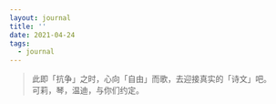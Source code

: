 ```yaml
---
layout: journal
title: ''
date: 2021-04-24
tags:
  - journal
---
```


> 此即「抗争」之时，心向「自由」而歌，去迎接真实的「诗文」吧。  
> 可莉，琴，温迪，与你们约定。